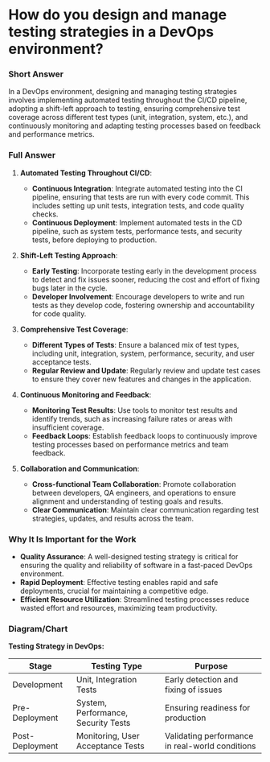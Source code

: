 # How do you design and manage testing strategies in a DevOps environment?

### Short Answer
In a DevOps environment, designing and managing testing strategies involves implementing automated testing throughout the CI/CD pipeline, adopting a shift-left approach to testing, ensuring comprehensive test coverage across different test types (unit, integration, system, etc.), and continuously monitoring and adapting testing processes based on feedback and performance metrics.

### Full Answer
1. **Automated Testing Throughout CI/CD**:
    - **Continuous Integration**: Integrate automated testing into the CI pipeline, ensuring that tests are run with every code commit. This includes setting up unit tests, integration tests, and code quality checks.
    - **Continuous Deployment**: Implement automated tests in the CD pipeline, such as system tests, performance tests, and security tests, before deploying to production.

2. **Shift-Left Testing Approach**:
    - **Early Testing**: Incorporate testing early in the development process to detect and fix issues sooner, reducing the cost and effort of fixing bugs later in the cycle.
    - **Developer Involvement**: Encourage developers to write and run tests as they develop code, fostering ownership and accountability for code quality.

3. **Comprehensive Test Coverage**:
    - **Different Types of Tests**: Ensure a balanced mix of test types, including unit, integration, system, performance, security, and user acceptance tests.
    - **Regular Review and Update**: Regularly review and update test cases to ensure they cover new features and changes in the application.

4. **Continuous Monitoring and Feedback**:
    - **Monitoring Test Results**: Use tools to monitor test results and identify trends, such as increasing failure rates or areas with insufficient coverage.
    - **Feedback Loops**: Establish feedback loops to continuously improve testing processes based on performance metrics and team feedback.

5. **Collaboration and Communication**:
    - **Cross-functional Team Collaboration**: Promote collaboration between developers, QA engineers, and operations to ensure alignment and understanding of testing goals and results.
    - **Clear Communication**: Maintain clear communication regarding test strategies, updates, and results across the team.

### Why It Is Important for the Work
- **Quality Assurance**: A well-designed testing strategy is critical for ensuring the quality and reliability of software in a fast-paced DevOps environment.
- **Rapid Deployment**: Effective testing enables rapid and safe deployments, crucial for maintaining a competitive edge.
- **Efficient Resource Utilization**: Streamlined testing processes reduce wasted effort and resources, maximizing team productivity.

### Diagram/Chart
**Testing Strategy in DevOps:**

| Stage                   | Testing Type                               | Purpose                                   |
|-------------------------|--------------------------------------------|-------------------------------------------|
| Development             | Unit, Integration Tests                    | Early detection and fixing of issues      |
| Pre-Deployment          | System, Performance, Security Tests       | Ensuring readiness for production         |
| Post-Deployment         | Monitoring, User Acceptance Tests          | Validating performance in real-world conditions |